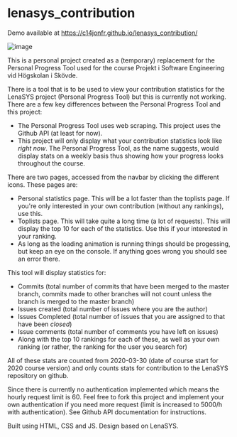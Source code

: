 # lenasys_contribution

Demo available at https://c14jonfr.github.io/lenasys_contribution/

![image](https://user-images.githubusercontent.com/49141758/81530955-24b2d800-9362-11ea-8961-fd6fcf19800f.png)

This is a personal project created as a (temporary) replacement for the Personal Progress Tool used for the course Projekt i Software Engineering vid Högskolan i Skövde.

There is a tool that is to be used to view your contribution statistics for the LenaSYS project (Personal Progress Tool) but this is currently not working. There are a few key differences between the Personal Progress Tool and this project:
- The Personal Progress Tool uses web scraping. This project uses the Github API (at least for now).
- This project will only display what your contribution statistics look like *right now*. The Personal Progress Tool, as the name suggests, would display stats on a weekly basis thus showing how your progress looks throughout the course.

There are two pages, accessed from the navbar by clicking the different icons. These pages are:
- Personal statistics page. This will be a lot faster than the toplists page. If you're only interested in your own contribution (without any rankings), use this.
- Toplists page. This will take quite a long time (a lot of requests). This will display the top 10 for each of the statistics. Use this if your interested in your ranking.
- As long as the loading animation is running things should be progessing, but keep an eye on the console. If anything goes wrong you should see an error there.

This tool will display statistics for:
- Commits (total number of commits that have been merged to the master branch, commits made to other branches will not count unless the branch is merged to the master branch)
- Issues created (total number of issues where you are the author)
- Issues Completed (total number of issues that you are assigned to that have been *closed*)
- Issue comments (total number of comments you have left on issues)
- Along with the top 10 rankings for each of these, as well as your own ranking (or rather, the ranking for the user you search for)

All of these stats are counted from 2020-03-30 (date of course start for 2020 course version) and only counts stats for contribution to the LenaSYS repository on github.

Since there is currently no authentication implemented which means the hourly request limit is 60. Feel free to fork this project and implement your own authentication if you need more request (limit is increased to 5000/h with authentication). See Github API documentation for instructions.

Built using HTML, CSS and JS. Design based on LenaSYS.
